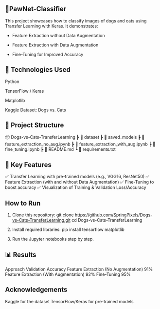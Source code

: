 ## 🐾PawNet-Classifier
This project showcases how to classify images of dogs and cats using Transfer Learning with Keras. It demonstrates:

* Feature Extraction without Data Augmentation

* Feature Extraction with Data Augmentation

* Fine-Tuning for Improved Accuracy

## 🚀 Technologies Used
Python

TensorFlow / Keras

Matplotlib

Kaggle Dataset: Dogs vs. Cats

## 📂 Project Structure

📦 Dogs-vs-Cats-TransferLearning
 ┣ 📁 dataset
 ┣ 📁 saved_models
 ┣ 📄 feature_extraction_no_aug.ipynb
 ┣ 📄 feature_extraction_with_aug.ipynb
 ┣ 📄 fine_tuning.ipynb
 ┣ 📄 README.md
 ┗ 📄 requirements.txt
 
## 📌 Key Features
✅ Transfer Learning with pre-trained models (e.g., VGG16, ResNet50)
✅ Feature Extraction (with and without Data Augmentation)
✅ Fine-Tuning to boost accuracy
✅ Visualization of Training & Validation Loss/Accuracy

## How to Run
1. Clone this repository:
 git clone https://github.com/SpringPixels/Dogs-vs-Cats-TransferLearning.git
 cd Dogs-vs-Cats-TransferLearning
 
2. Install required libraries:
pip install tensorflow matplotlib

3. Run the Jupyter notebooks step by step.

## 📊 Results
Approach	                            Validation Accuracy
Feature Extraction (No Augmentation)	   91%
Feature Extraction (With Augmentation)	 92%
Fine-Tuning	                             95%

## Acknowledgements
Kaggle for the dataset
TensorFlow/Keras for pre-trained models
